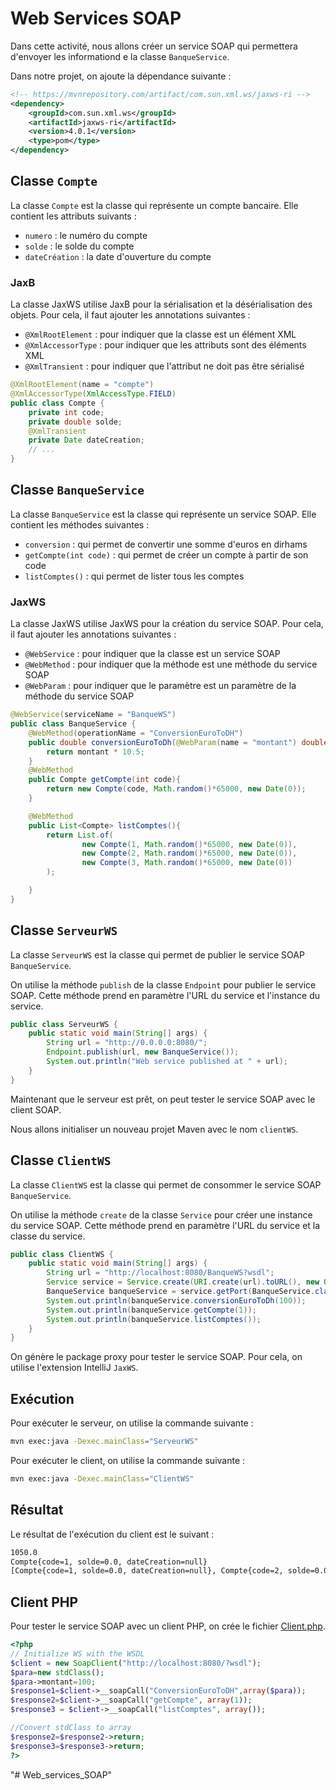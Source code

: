 # Web Services SOAP

Dans cette activité, nous allons créer un service SOAP qui permettera d'envoyer les informationd e la classe `BanqueService`.

Dans notre projet, on ajoute la dépendance suivante :

```xml
<!-- https://mvnrepository.com/artifact/com.sun.xml.ws/jaxws-ri -->
<dependency>
    <groupId>com.sun.xml.ws</groupId>
    <artifactId>jaxws-ri</artifactId>
    <version>4.0.1</version>
    <type>pom</type>
</dependency>
```

## Classe `Compte`
La classe `Compte` est la classe qui représente un compte bancaire. Elle contient les attributs suivants :

* `numero` : le numéro du compte
* `solde` : le solde du compte
* `dateCréation` : la date d'ouverture du compte

### JaxB
La classe JaxWS utilise JaxB pour la sérialisation et la désérialisation des objets. Pour cela, il faut ajouter les annotations suivantes :

* `@XmlRootElement` : pour indiquer que la classe est un élément XML
* `@XmlAccessorType` : pour indiquer que les attributs sont des éléments XML
* `@XmlTransient` : pour indiquer que l'attribut ne doit pas être sérialisé

```java
@XmlRootElement(name = "compte")
@XmlAccessorType(XmlAccessType.FIELD)
public class Compte {
    private int code;
    private double solde;
    @XmlTransient
    private Date dateCreation;
    // ...  
}
```

## Classe `BanqueService`
La classe `BanqueService` est la classe qui représente un service SOAP. Elle contient les méthodes suivantes :

* `conversion` : qui permet de convertir une somme d'euros en dirhams
* `getCompte(int code)` : qui permet de créer un compte à partir de son code
* `listComptes()` : qui permet de lister tous les comptes

### JaxWS
La classe JaxWS utilise JaxWS pour la création du service SOAP. Pour cela, il faut ajouter les annotations suivantes :

* `@WebService` : pour indiquer que la classe est un service SOAP
* `@WebMethod` : pour indiquer que la méthode est une méthode du service SOAP
* `@WebParam` : pour indiquer que le paramètre est un paramètre de la méthode du service SOAP

```java
@WebService(serviceName = "BanqueWS")
public class BanqueService {
    @WebMethod(operationName = "ConversionEuroToDH")
    public double conversionEuroToDh(@WebParam(name = "montant") double montant) {
        return montant * 10.5;
    }
    @WebMethod
    public Compte getCompte(int code){
        return new Compte(code, Math.random()*65000, new Date(0));
    }

    @WebMethod
    public List<Compte> listComptes(){
        return List.of(
                new Compte(1, Math.random()*65000, new Date(0)),
                new Compte(2, Math.random()*65000, new Date(0)),
                new Compte(3, Math.random()*65000, new Date(0))
        );

    }
}
```

## Classe `ServeurWS`
La classe `ServeurWS` est la classe qui permet de publier le service SOAP `BanqueService`. 

On utilise la méthode `publish` de la classe `Endpoint` pour publier le service SOAP. Cette méthode prend en paramètre l'URL du service et l'instance du service.

```java
public class ServeurWS {
    public static void main(String[] args) {
        String url = "http://0.0.0.0:8080/";
        Endpoint.publish(url, new BanqueService());
        System.out.println("Web service published at " + url);
    }
}
```

Maintenant que le serveur est prêt, on peut tester le service SOAP avec le client SOAP.

Nous allons initialiser un nouveau projet Maven avec le nom `clientWS`.

## Classe `ClientWS`
La classe `ClientWS` est la classe qui permet de consommer le service SOAP `BanqueService`.

On utilise la méthode `create` de la classe `Service` pour créer une instance du service SOAP. Cette méthode prend en paramètre l'URL du service et la classe du service.

```java
public class ClientWS {
    public static void main(String[] args) {
        String url = "http://localhost:8080/BanqueWS?wsdl";
        Service service = Service.create(URI.create(url).toURL(), new QName("http://ws/", "BanqueWS"));
        BanqueService banqueService = service.getPort(BanqueService.class);
        System.out.println(banqueService.conversionEuroToDh(100));
        System.out.println(banqueService.getCompte(1));
        System.out.println(banqueService.listComptes());
    }
}
```

On génère le package proxy pour tester le service SOAP. Pour cela, on utilise l'extension IntelliJ `JaxWS`.

## Exécution
Pour exécuter le serveur, on utilise la commande suivante :

```bash
mvn exec:java -Dexec.mainClass="ServeurWS"
```

Pour exécuter le client, on utilise la commande suivante :

```bash
mvn exec:java -Dexec.mainClass="ClientWS"
```

## Résultat
Le résultat de l'exécution du client est le suivant :

```bash
1050.0
Compte{code=1, solde=0.0, dateCreation=null}
[Compte{code=1, solde=0.0, dateCreation=null}, Compte{code=2, solde=0.0, dateCreation=null}, Compte{code=3, solde=0.0, dateCreation=null}]
```

## Client PHP
Pour tester le service SOAP avec un client PHP, on crée le fichier [Client.php](./ClientSOAP/Client.php).

```php
<?php
// Initialize WS with the WSDL
$client = new SoapClient("http://localhost:8080/?wsdl");
$para=new stdClass();
$para->montant=100;
$response1=$client->__soapCall("ConversionEuroToDH",array($para));
$response2=$client->__soapCall("getCompte", array(1));
$response3 = $client->__soapCall("listComptes", array());

//Convert stdClass to array
$response2=$response2->return;
$response3=$response3->return;
?>
```










"# Web_services_SOAP" 
